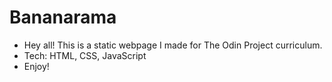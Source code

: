 # Bananarama 
- Hey all! This is a static webpage I made for The Odin Project curriculum.
- Tech: HTML, CSS, JavaScript
- Enjoy!
         

